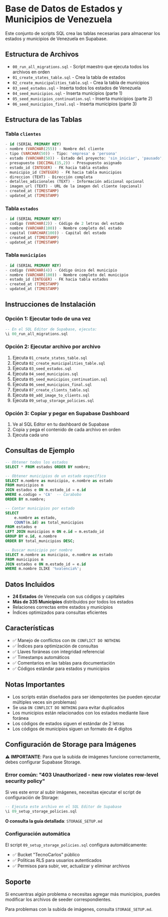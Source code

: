 # Base de Datos de Estados y Municipios de Venezuela

Este conjunto de scripts SQL crea las tablas necesarias para almacenar los estados y municipios de Venezuela en Supabase.

## Estructura de Archivos

- `00_run_all_migrations.sql` - Script maestro que ejecuta todos los archivos en orden
- `01_create_states_table.sql` - Crea la tabla de estados
- `02_create_municipalities_table.sql` - Crea la tabla de municipios
- `03_seed_estados.sql` - Inserta todos los estados de Venezuela
- `04_seed_municipios.sql` - Inserta municipios (parte 1)
- `05_seed_municipios_continuation.sql` - Inserta municipios (parte 2)
- `06_seed_municipios_final.sql` - Inserta municipios (parte 3)

## Estructura de las Tablas

### Tabla `clientes`

```sql
- id (SERIAL PRIMARY KEY)
- nombre (VARCHAR(255)) - Nombre del cliente
- tipo (VARCHAR(50)) - Tipo: 'empresa' o 'persona'
- estado (VARCHAR(50)) - Estado del proyecto: 'sin_iniciar', 'pausado', 'en_progreso'
- presupuesto (DECIMAL(15,2)) - Presupuesto asignado
- estado_id (INTEGER) - FK hacia tabla estados
- municipio_id (INTEGER) - FK hacia tabla municipios
- direccion (TEXT) - Dirección completa
- detalles_adicionales (TEXT) - Información adicional opcional
- imagen_url (TEXT) - URL de la imagen del cliente (opcional)
- created_at (TIMESTAMP)
- updated_at (TIMESTAMP)
```

### Tabla `estados`

```sql
- id (SERIAL PRIMARY KEY)
- codigo (VARCHAR(2)) - Código de 2 letras del estado
- nombre (VARCHAR(100)) - Nombre completo del estado
- capital (VARCHAR(100)) - Capital del estado
- created_at (TIMESTAMP)
- updated_at (TIMESTAMP)
```

### Tabla `municipios`

```sql
- id (SERIAL PRIMARY KEY)
- codigo (VARCHAR(4)) - Código único del municipio
- nombre (VARCHAR(100)) - Nombre completo del municipio
- estado_id (INTEGER) - FK hacia tabla estados
- created_at (TIMESTAMP)
- updated_at (TIMESTAMP)
```

## Instrucciones de Instalación

### Opción 1: Ejecutar todo de una vez

```sql
-- En el SQL Editor de Supabase, ejecuta:
\i 00_run_all_migrations.sql
```

### Opción 2: Ejecutar archivo por archivo

1. Ejecuta `01_create_states_table.sql`
2. Ejecuta `02_create_municipalities_table.sql`
3. Ejecuta `03_seed_estados.sql`
4. Ejecuta `04_seed_municipios.sql`
5. Ejecuta `05_seed_municipios_continuation.sql`
6. Ejecuta `06_seed_municipios_final.sql`
7. Ejecuta `07_create_clients_table.sql`
8. Ejecuta `08_add_image_to_clients.sql`
9. Ejecuta `09_setup_storage_policies.sql`

### Opción 3: Copiar y pegar en Supabase Dashboard

1. Ve al SQL Editor en tu dashboard de Supabase
2. Copia y pega el contenido de cada archivo en orden
3. Ejecuta cada uno

## Consultas de Ejemplo

```sql
-- Obtener todos los estados
SELECT * FROM estados ORDER BY nombre;

-- Obtener municipios de un estado específico
SELECT m.nombre as municipio, e.nombre as estado
FROM municipios m
JOIN estados e ON m.estado_id = e.id
WHERE e.codigo = 'CA'  -- Carabobo
ORDER BY m.nombre;

-- Contar municipios por estado
SELECT
    e.nombre as estado,
    COUNT(m.id) as total_municipios
FROM estados e
LEFT JOIN municipios m ON e.id = m.estado_id
GROUP BY e.id, e.nombre
ORDER BY total_municipios DESC;

-- Buscar municipio por nombre
SELECT m.nombre as municipio, e.nombre as estado
FROM municipios m
JOIN estados e ON m.estado_id = e.id
WHERE m.nombre ILIKE '%valencia%';
```

## Datos Incluidos

- **24 Estados** de Venezuela con sus códigos y capitales
- **Más de 335 Municipios** distribuidos por todos los estados
- Relaciones correctas entre estados y municipios
- Índices optimizados para consultas eficientes

## Características

- ✅ Manejo de conflictos con `ON CONFLICT DO NOTHING`
- ✅ Índices para optimización de consultas
- ✅ Llaves foráneas con integridad referencial
- ✅ Timestamps automáticos
- ✅ Comentarios en las tablas para documentación
- ✅ Códigos estándar para estados y municipios

## Notas Importantes

- Los scripts están diseñados para ser idempotentes (se pueden ejecutar múltiples veces sin problemas)
- Se usa `ON CONFLICT DO NOTHING` para evitar duplicados
- Los municipios están relacionados con los estados mediante llave foránea
- Los códigos de estados siguen el estándar de 2 letras
- Los códigos de municipios siguen un formato de 4 dígitos

## Configuración de Storage para Imágenes

⚠️ **IMPORTANTE**: Para que la subida de imágenes funcione correctamente, debes configurar Supabase Storage.

### Error común: "403 Unauthorized - new row violates row-level security policy"

Si ves este error al subir imágenes, necesitas ejecutar el script de configuración de Storage:

```sql
-- Ejecuta este archivo en el SQL Editor de Supabase
\i 09_setup_storage_policies.sql
```

**O consulta la guía detallada**: `STORAGE_SETUP.md`

### Configuración automática

El script `09_setup_storage_policies.sql` configura automáticamente:

- ✅ Bucket "TecnoCarlos" público
- ✅ Políticas RLS para usuarios autenticados
- ✅ Permisos para subir, ver, actualizar y eliminar archivos

## Soporte

Si encuentras algún problema o necesitas agregar más municipios, puedes modificar los archivos de seeder correspondientes.

Para problemas con la subida de imágenes, consulta `STORAGE_SETUP.md`.

